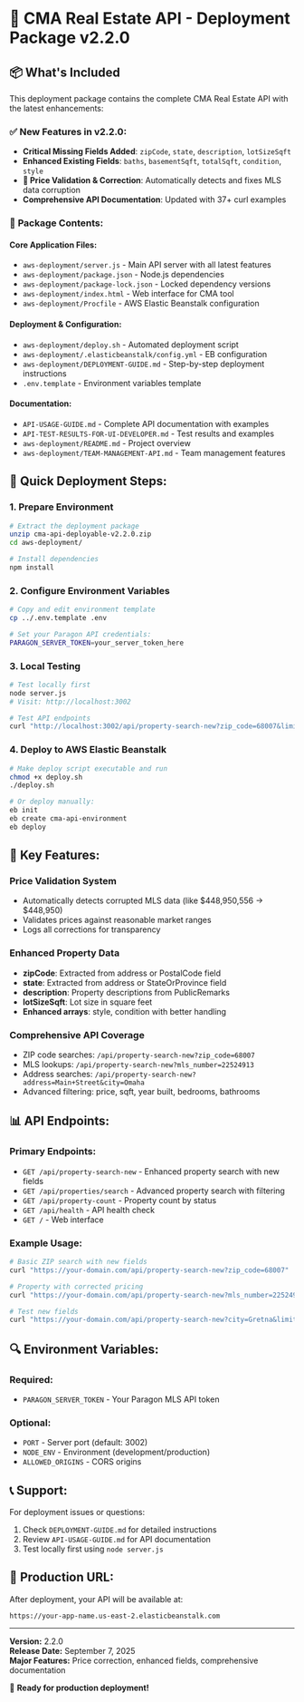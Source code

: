 # 🚀 CMA Real Estate API - Deployment Package v2.2.0

## 📦 What's Included

This deployment package contains the complete CMA Real Estate API with the latest enhancements:

### ✅ **New Features in v2.2.0:**

- **Critical Missing Fields Added**: `zipCode`, `state`, `description`, `lotSizeSqft`
- **Enhanced Existing Fields**: `baths`, `basementSqft`, `totalSqft`, `condition`, `style`
- **🔧 Price Validation & Correction**: Automatically detects and fixes MLS data corruption
- **Comprehensive API Documentation**: Updated with 37+ curl examples

### 📁 **Package Contents:**

#### Core Application Files:

- `aws-deployment/server.js` - Main API server with all latest features
- `aws-deployment/package.json` - Node.js dependencies
- `aws-deployment/package-lock.json` - Locked dependency versions
- `aws-deployment/index.html` - Web interface for CMA tool
- `aws-deployment/Procfile` - AWS Elastic Beanstalk configuration

#### Deployment & Configuration:

- `aws-deployment/deploy.sh` - Automated deployment script
- `aws-deployment/.elasticbeanstalk/config.yml` - EB configuration
- `aws-deployment/DEPLOYMENT-GUIDE.md` - Step-by-step deployment instructions
- `.env.template` - Environment variables template

#### Documentation:

- `API-USAGE-GUIDE.md` - Complete API documentation with examples
- `API-TEST-RESULTS-FOR-UI-DEVELOPER.md` - Test results and examples
- `aws-deployment/README.md` - Project overview
- `aws-deployment/TEAM-MANAGEMENT-API.md` - Team management features

## 🚀 **Quick Deployment Steps:**

### 1. **Prepare Environment**

```bash
# Extract the deployment package
unzip cma-api-deployable-v2.2.0.zip
cd aws-deployment/

# Install dependencies
npm install
```

### 2. **Configure Environment Variables**

```bash
# Copy and edit environment template
cp ../.env.template .env

# Set your Paragon API credentials:
PARAGON_SERVER_TOKEN=your_server_token_here
```

### 3. **Local Testing**

```bash
# Test locally first
node server.js
# Visit: http://localhost:3002

# Test API endpoints
curl "http://localhost:3002/api/property-search-new?zip_code=68007&limit=5"
```

### 4. **Deploy to AWS Elastic Beanstalk**

```bash
# Make deploy script executable and run
chmod +x deploy.sh
./deploy.sh

# Or deploy manually:
eb init
eb create cma-api-environment
eb deploy
```

## 🔧 **Key Features:**

### **Price Validation System**

- Automatically detects corrupted MLS data (like $448,950,556 → $448,950)
- Validates prices against reasonable market ranges
- Logs all corrections for transparency

### **Enhanced Property Data**

- **zipCode**: Extracted from address or PostalCode field
- **state**: Extracted from address or StateOrProvince field
- **description**: Property descriptions from PublicRemarks
- **lotSizeSqft**: Lot size in square feet
- **Enhanced arrays**: style, condition with better handling

### **Comprehensive API Coverage**

- ZIP code searches: `/api/property-search-new?zip_code=68007`
- MLS lookups: `/api/property-search-new?mls_number=22524913`
- Address searches: `/api/property-search-new?address=Main+Street&city=Omaha`
- Advanced filtering: price, sqft, year built, bedrooms, bathrooms

## 📊 **API Endpoints:**

### **Primary Endpoints:**

- `GET /api/property-search-new` - Enhanced property search with new fields
- `GET /api/properties/search` - Advanced property search with filtering
- `GET /api/property-count` - Property count by status
- `GET /api/health` - API health check
- `GET /` - Web interface

### **Example Usage:**

```bash
# Basic ZIP search with new fields
curl "https://your-domain.com/api/property-search-new?zip_code=68007"

# Property with corrected pricing
curl "https://your-domain.com/api/property-search-new?mls_number=22524913"

# Test new fields
curl "https://your-domain.com/api/property-search-new?city=Gretna&limit=3" | jq '.properties[] | {address, zipCode, state, description, baths, lotSizeSqft}'
```

## 🔍 **Environment Variables:**

### **Required:**

- `PARAGON_SERVER_TOKEN` - Your Paragon MLS API token

### **Optional:**

- `PORT` - Server port (default: 3002)
- `NODE_ENV` - Environment (development/production)
- `ALLOWED_ORIGINS` - CORS origins

## 📞 **Support:**

For deployment issues or questions:

1. Check `DEPLOYMENT-GUIDE.md` for detailed instructions
2. Review `API-USAGE-GUIDE.md` for API documentation
3. Test locally first using `node server.js`

## 🎯 **Production URL:**

After deployment, your API will be available at:

```
https://your-app-name.us-east-2.elasticbeanstalk.com
```

---

**Version:** 2.2.0  
**Release Date:** September 7, 2025  
**Major Features:** Price correction, enhanced fields, comprehensive documentation

🚀 **Ready for production deployment!**
